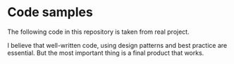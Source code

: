 # Code samples
The following code in this repository is taken from real project.

I believe that well-written code, using design patterns and best practice are essential. But the most important thing is a final product that works.
